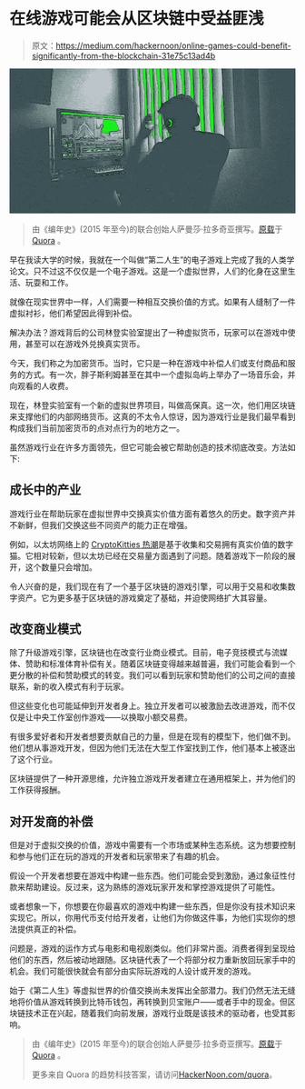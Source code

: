 # 在线游戏可能会从区块链中受益匪浅

> 原文：<https://medium.com/hackernoon/online-games-could-benefit-significantly-from-the-blockchain-31e75c13ad4b>

![](img/0c1725c9628793068daf911a67faac08.png)

> 由《编年史》(2015 年至今)的联合创始人萨曼莎·拉多奇亚撰写。[原载](https://www.quora.com/How-could-Blockchain-make-online-games-better/answer/Samantha-Radocchia)于 [Quora](http://quora.com?ref=hackernoon) 。

早在我读大学的时候，我就在一个叫做“第二人生”的电子游戏上完成了我的人类学论文。只不过这不仅仅是一个电子游戏。这是一个虚拟世界，人们的化身在这里生活、玩耍和工作。

就像在现实世界中一样，人们需要一种相互交换价值的方式。如果有人缝制了一件虚拟衬衫，他们希望因此得到补偿。

解决办法？游戏背后的公司林登实验室提出了一种虚拟货币，玩家可以在游戏中使用，甚至可以在游戏外兑换真实货币。

今天，我们称之为加密货币。当时，它只是一种在游戏中补偿人们或支付商品和服务的方式。有一次，胖子斯利姆甚至在其中一个虚拟岛屿上举办了一场音乐会，并向观看的人收费。

现在，林登实验室有一个新的虚拟世界项目，叫做高保真。这一次，他们用区块链来支撑他们的内部网络货币。这真的不太令人惊讶，因为游戏行业是我们最早看到构成我们当前加密货币的点对点行为的地方之一。

虽然游戏行业在许多方面领先，但它可能会被它帮助创造的技术彻底改变。方法如下:

## **成长中的产业**

游戏行业在帮助玩家在虚拟世界中交换真实价值方面有着悠久的历史。数字资产并不新鲜，但我们交换这些不同资产的能力正在增强。

例如，以太坊网络上的 [CryptoKitties 热潮](https://www.quora.com/Did-this-CryptoKitties-cripple-Ethereum-If-so-what-are-the-possible-outcomes/answer/Samantha-Radocchia)是基于收集和交易拥有真实价值的数字猫。它相对较新，但以太坊已经在交易量方面遇到了问题。随着游戏下一阶段的展开，这个数量只会增加。

令人兴奋的是，我们现在有了一个基于区块链的游戏引擎，可以用于交易和收集数字资产。它为更多基于区块链的游戏奠定了基础，并迫使网络扩大其容量。

## **改变商业模式**

除了升级游戏引擎，区块链也在改变行业商业模式。目前，电子竞技模式与流媒体、赞助和标准体育补偿有关。随着区块链变得越来越普遍，我们可能会看到一个更分散的补偿和赞助模式的转变。我们可以看到玩家和赞助他们的公司之间的直接联系，新的收入模式有利于玩家。

但这些变化也可能延伸到开发者身上。独立开发者可以被激励去改进游戏，而不仅仅是让中央工作室创作游戏——以换取小额交易费。

有很多爱好者和开发者想要贡献自己的力量，但是在现有的模型下，他们做不到。他们想从事游戏开发，但因为他们无法在大型工作室找到工作，他们基本上被逐出了这个行业。

区块链提供了一种开源思维，允许独立游戏开发者建立在通用框架上，并为他们的工作获得报酬。

## **对开发商的补偿**

但是对于虚拟交换的价值，游戏中需要有一个市场或某种生态系统。这为想要控制和参与他们正在玩的游戏的开发者和玩家带来了有趣的机会。

假设一个开发者想要在游戏中构建一些东西。他们可能会受到激励，通过象征性付款来帮助建设。反过来，这为熟练的游戏玩家开发和掌控游戏提供了可能性。

或者想象一下，你想要在你最喜欢的游戏中构建一些东西，但是你没有技术知识来实现它。所以，你用代币支付给开发者，让他们为你做这件事，为他们实现你的想法提供真正的补偿。

问题是，游戏的运作方式与电影和电视剧类似。他们非常片面。消费者得到呈现给他们的东西，然后被动地跟随。区块链代表了一个将部分权力重新放回玩家手中的机会。我们可能很快就会有部分由实际玩游戏的人设计或开发的游戏。

始于《第二人生》等虚拟世界的价值交换尚未发挥出全部潜力。我们仍然无法无缝地将价值从游戏转换到比特币钱包，再转换到贝宝账户——或者手中的现金。但区块链技术正在兴起，随着我们向前发展，游戏行业既是该技术的驱动者，也受其影响。

> 由《编年史》(2015 年至今)的联合创始人萨曼莎·拉多奇亚撰写。[原载](https://www.quora.com/How-could-Blockchain-make-online-games-better/answer/Samantha-Radocchia)于 [Quora](http://quora.com?ref=hackernoon) 。
> 
> 更多来自 Quora 的趋势科技答案，请访问[HackerNoon.com/quora](https://hackernoon.com/quora/home)。
